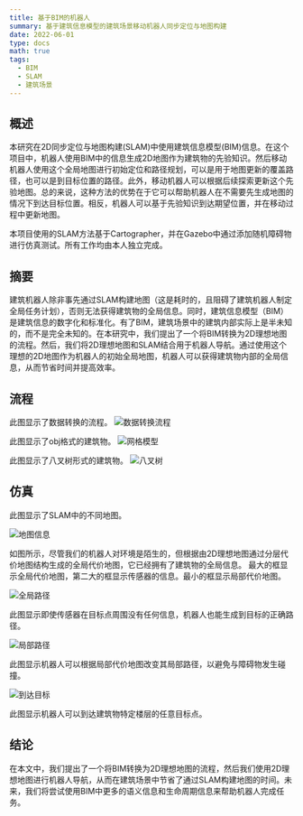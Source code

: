 ```yaml
---
title: 基于BIM的机器人
summary: 基于建筑信息模型的建筑场景移动机器人同步定位与地图构建
date: 2022-06-01
type: docs
math: true
tags:
  - BIM
  - SLAM
  - 建筑场景
---
```


## 概述
本研究在2D同步定位与地图构建(SLAM)中使用建筑信息模型(BIM)信息。在这个项目中，机器人使用BIM中的信息生成2D地图作为建筑物的先验知识。然后移动机器人使用这个全局地图进行初始定位和路径规划，可以是用于地图更新的覆盖路径，也可以是到目标位置的路径。此外，移动机器人可以根据后续探索更新这个先验地图。总的来说，这种方法的优势在于它可以帮助机器人在不需要先生成地图的情况下到达目标位置。相反，机器人可以基于先验知识到达期望位置，并在移动过程中更新地图。

本项目使用的SLAM方法基于Cartographer，并在Gazebo中通过添加随机障碍物进行仿真测试。所有工作均由本人独立完成。

## 摘要
建筑机器人除非事先通过SLAM构建地图（这是耗时的，且阻碍了建筑机器人制定全局任务计划），否则无法获得建筑物的全局信息。同时，建筑信息模型（BIM）是建筑信息的数字化和标准化。有了BIM，建筑场景中的建筑内部实际上是半未知的，而不是完全未知的。在本研究中，我们提出了一个将BIM转换为2D理想地图的流程。然后，我们将2D理想地图和SLAM结合用于机器人导航。通过使用这个理想的2D地图作为机器人的初始全局地图，机器人可以获得建筑物内部的全局信息，从而节省时间并提高效率。

## 流程
此图显示了数据转换的流程。
![数据转换流程](/media/projects/bim-robot/pipeline.png "数据转换流程")

此图显示了obj格式的建筑物。
![网格模型](/media/projects/bim-robot/mesh.png "网格")

此图显示了八叉树形式的建筑物。
![八叉树](/media/projects/bim-robot/octree.png "八叉树")

## 仿真
此图显示了SLAM中的不同地图。

![地图信息](/media/projects/bim-robot/map.png "地图信息")

如图所示，尽管我们的机器人对环境是陌生的，但根据由2D理想地图通过分层代价地图结构生成的全局代价地图，它已经拥有了建筑物的全局信息。
最大的框显示全局代价地图，第二大的框显示传感器的信息。最小的框显示局部代价地图。

![全局路径](/media/projects/bim-robot/global-path.png "正确的全局路径")

此图显示即使传感器在目标点周围没有任何信息，机器人也能生成到目标的正确路径。

![局部路径](/media/projects/bim-robot/local-path.png "正确的局部路径")

此图显示机器人可以根据局部代价地图改变其局部路径，以避免与障碍物发生碰撞。

![到达目标](/media/projects/bim-robot/arrive.png "到达任意目标")

此图显示机器人可以到达建筑物特定楼层的任意目标点。

## 结论
在本文中，我们提出了一个将BIM转换为2D理想地图的流程，然后我们使用2D理想地图进行机器人导航，从而在建筑场景中节省了通过SLAM构建地图的时间。未来，我们将尝试使用BIM中更多的语义信息和生命周期信息来帮助机器人完成任务。

<!--more-->
